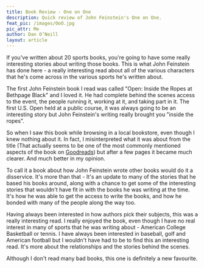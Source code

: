 ```yaml
---
title: Book Review - One on One
description: Quick review of John Feinstein's One on One.
feat_pic: /images/OoO.jpg
pic_attr: Me
author: Dan O’Neill
layout: article
---
```


If you've written about 20 sports books, you're going to have some really interesting stories about writing those books. This is what John Feinstein has done here - a really interesting read about all of the various characters that he's come across in the various sports he's written about.

The first John Feinstein book I read was called "Open: Inside the Ropes at Bethpage Black" and I loved it. He had complete behind the scenes access to the event, the people running it, working at it, and taking part in it. The first U.S. Open held at a public course, it was always going to be an interesting story but John Feinstein's writing really brought you "inside the ropes".

So when I saw this book while browsing in a local bookstore, even though I knew nothing about it. In fact, I misinterpreted what it was about from the title (That actually seems to be one of the most commonly mentioned aspects of the book on [Goodreads](http://goodreads.com)) but after a few pages it became much clearer. And much better in my opinion.

To call it a book about how John Feinstein wrote other books would do it a disservice. It's more than that - It's an update to many of the stories that he based his books around, along with a chance to get some of the interesting stories that wouldn't have fit in with the books he was writing at the time. It's how he was able to get the access to write the books, and how he bonded with many of the people along the way too. 

Having always been interested in how authors pick their subjects, this was a really interesting read. I really enjoyed the book, even though I have no real interest in many of sports that he was writing about - American College Basketball or tennis. I have always been interested in baseball, golf and American football but I wouldn't have had to be to find this an interesting read. It's more about the relationships and the stories behind the scenes. 

Although I don't read many bad books, this one is definitely a new favourite. 